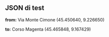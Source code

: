 ## JSON di test

**from:** Via Monte Cimone (45.450640, 9.226650)

**to:** Corso Magenta (45.465848, 9.167429)
